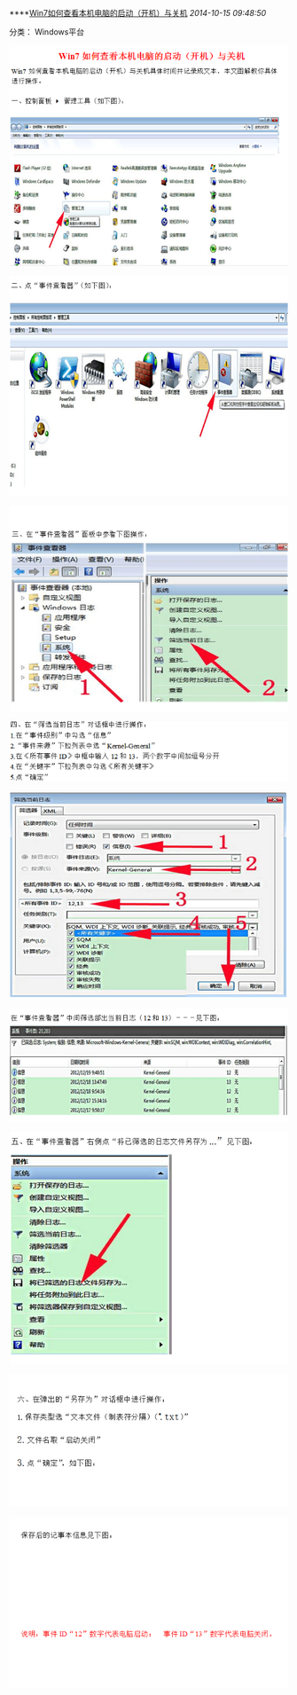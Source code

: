 ****[Win7如何查看本机电脑的启动（开机）与关机](file:///C:/uid-29632145-id-4549887.html) *2014-10-15 09:48:50*

分类： Windows平台

![img](image-201711081512/6d43c7cb-4e59-4831-bbfc-5b0f74677507.png)

![img](image-201711081512/e3719a06-fe8e-42bc-a015-476329661380.png)

![img](image-201711081512/26125191-7ba5-4482-a69c-d524300ca09c.png)

![img](image-201711081512/8296cf61-18ff-4901-a53d-a6e4c58fcab5.png)

![img](image-201711081512/3658c458-6dfa-4850-9d0f-a74e41c5b3a0.png)

![img](image-201711081512/8a6d3408-0cfe-4944-97db-9fc27363a074.png)

![img](image-201711081512/d7dc8f23-9910-46c3-b4e2-6fa82a6e11b0.png)

![img](image-201711081512/2bf83785-c129-4285-b508-e0f8531ba601.png)

![img](image-201711081512/614da384-e3a7-4524-95ff-7685a51c8b5d.png)